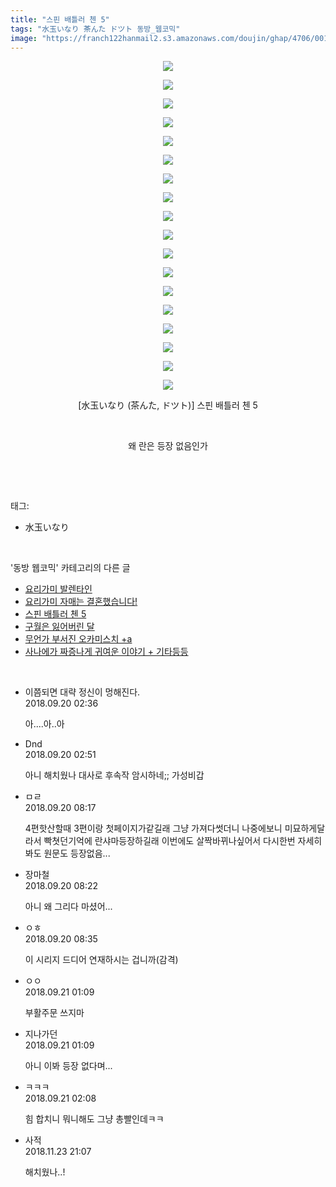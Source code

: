 ```yaml
---
title: "스핀 배틀러 첸 5"
tags: "水玉いなり 茶んた ドツト 동방_웹코믹"
image: "https://franch122hanmail2.s3.amazonaws.com/doujin/ghap/4706/001.png"
---
```

<div class="article">
<p style="text-align: center; clear: none; float: none;"><img src="{{ site.imgserver6 }}/ghap/4706/001.png"/></p>
<p style="text-align: center; clear: none; float: none;"><img src="{{ site.imgserver6 }}/ghap/4706/002.png"/></p>
<p style="text-align: center; clear: none; float: none;"><img src="{{ site.imgserver6 }}/ghap/4706/003.png"/></p>
<p style="text-align: center; clear: none; float: none;"><img src="{{ site.imgserver6 }}/ghap/4706/004.png"/></p>
<p style="text-align: center; clear: none; float: none;"><img src="{{ site.imgserver6 }}/ghap/4706/005.png"/></p>
<p style="text-align: center; clear: none; float: none;"><img src="{{ site.imgserver6 }}/ghap/4706/006.png"/></p>
<p style="text-align: center; clear: none; float: none;"><img src="{{ site.imgserver6 }}/ghap/4706/007.png"/></p>
<p style="text-align: center; clear: none; float: none;"><img src="{{ site.imgserver6 }}/ghap/4706/008.png"/></p>
<p style="text-align: center; clear: none; float: none;"><img src="{{ site.imgserver6 }}/ghap/4706/009.png"/></p>
<p style="text-align: center; clear: none; float: none;"><img src="{{ site.imgserver6 }}/ghap/4706/010.png"/></p>
<p style="text-align: center; clear: none; float: none;"><img src="{{ site.imgserver6 }}/ghap/4706/011.png"/></p>
<p style="text-align: center; clear: none; float: none;"><img src="{{ site.imgserver6 }}/ghap/4706/012.png"/></p>
<p style="text-align: center; clear: none; float: none;"><img src="{{ site.imgserver6 }}/ghap/4706/013.png"/></p>
<p style="text-align: center; clear: none; float: none;"><img src="{{ site.imgserver6 }}/ghap/4706/014.png"/></p>
<p style="text-align: center; clear: none; float: none;"><img src="{{ site.imgserver6 }}/ghap/4706/015.png"/></p>
<p style="text-align: center; clear: none; float: none;"><img src="{{ site.imgserver6 }}/ghap/4706/016.png"/></p>
<p style="text-align: center; clear: none; float: none;"><img src="{{ site.imgserver6 }}/ghap/4706/017.png"/></p>
<p style="text-align: center; clear: none; float: none;"><img src="{{ site.imgserver6 }}/ghap/4706/018.png"/></p>
<p style="text-align: center; clear: none; float: none;">[水玉いなり (茶んた, ドツト)] 스핀 배틀러 첸 5</p>
<p style="text-align: center; clear: none; float: none;"><br/></p>
<p style="text-align: center; clear: none; float: none;">왜 란은 등장 없음인가</p>
<p><br/></p>
</div><br/>
<div class="tagTrail">
<p>태그: </p>
<ul>
<li>水玉いなり</li>
</ul>
</div><br/>
<div class="another">
<p>'동방 웹코믹' 카테고리의 다른 글</p>
<ul>
<li><a href="/ghap_4710">요리가미 발렌타인</a></li>
<li><a href="/ghap_4709">요리가미 자매는 결혼했습니다!</a></li>
<li><a href="/ghap_4706">스핀 배틀러 첸 5</a></li>
<li><a href="/ghap_4703">구월은 잃어버린 달</a></li>
<li><a href="/ghap_4695">무언가 부서진 오카미스치 +a</a></li>
<li><a href="/ghap_4693">사나에가 짜증나게 귀여운 이야기 + 기타등등</a></li>
</ul>
</div><br/>
<div class="cb_module cb_fluid">
<div class="cb_wrt cb_profile">
<div class="comment">
<ul>
<li class="cb_thumb_off" id="comment15336183">
<div class="cb_comment_area">
<div class="cb_info_area">
<div class="cb_section">
<span class="cb_nick_name">이쯤되면 대략 정신이 멍해진다.</span>
</div>
<div class="cb_section">
<span class="cb_date">2018.09.20 02:36 </span>
</div>
</div>
<div class="cb_dsc_comment">
<p class="cb_dsc">
											아....아..아
										</p>
</div>
</div></li>
<li class="cb_thumb_off" id="comment15336188">
<div class="cb_comment_area">
<div class="cb_info_area">
<div class="cb_section">
<span class="cb_nick_name">Dnd</span>
</div>
<div class="cb_section">
<span class="cb_date">2018.09.20 02:51 </span>
</div>
</div>
<div class="cb_dsc_comment">
<p class="cb_dsc">
											아니 해치웠나 대사로 후속작 암시하네;; 가성비갑
										</p>
</div>
</div></li>
<li class="cb_thumb_off" id="comment15336378">
<div class="cb_comment_area">
<div class="cb_info_area">
<div class="cb_section">
<span class="cb_nick_name">ㅁㄹ</span>
</div>
<div class="cb_section">
<span class="cb_date">2018.09.20 08:17 </span>
</div>
</div>
<div class="cb_dsc_comment">
<p class="cb_dsc">
											4편핫산할때 3편이랑 첫페이지가같길래 그냥 가져다썻더니 나중에보니 미묘하게달라서 빡쳣던기억에 란샤마등장하길래 이번에도 살짝바뀌나싶어서 다시한번 자세히봐도 원문도 등장없음...
										</p>
</div>
</div></li>
<li class="cb_thumb_off" id="comment15336384">
<div class="cb_comment_area">
<div class="cb_info_area">
<div class="cb_section">
<span class="cb_nick_name">장마철</span>
</div>
<div class="cb_section">
<span class="cb_date">2018.09.20 08:22 </span>
</div>
</div>
<div class="cb_dsc_comment">
<p class="cb_dsc">
											아니 왜 그리다 마셨어...
										</p>
</div>
</div></li>
<li class="cb_thumb_off" id="comment15336406">
<div class="cb_comment_area">
<div class="cb_info_area">
<div class="cb_section">
<span class="cb_nick_name">ㅇㅎ</span>
</div>
<div class="cb_section">
<span class="cb_date">2018.09.20 08:35 </span>
</div>
</div>
<div class="cb_dsc_comment">
<p class="cb_dsc">
											이 시리지 드디어 연재하시는 겁니까(감격)
										</p>
</div>
</div></li>
<li class="cb_thumb_off" id="comment15337191">
<div class="cb_comment_area">
<div class="cb_info_area">
<div class="cb_section">
<span class="cb_nick_name">ㅇㅇ</span>
</div>
<div class="cb_section">
<span class="cb_date">2018.09.21 01:09 </span>
</div>
</div>
<div class="cb_dsc_comment">
<p class="cb_dsc">
											부활주문 쓰지마
										</p>
</div>
</div></li>
<li class="cb_thumb_off" id="comment15337192">
<div class="cb_comment_area">
<div class="cb_info_area">
<div class="cb_section">
<span class="cb_nick_name">지나가던</span>
</div>
<div class="cb_section">
<span class="cb_date">2018.09.21 01:09 </span>
</div>
</div>
<div class="cb_dsc_comment">
<p class="cb_dsc">
											아니 이봐 등장 없다며...
										</p>
</div>
</div></li>
<li class="cb_thumb_off" id="comment15337207">
<div class="cb_comment_area">
<div class="cb_info_area">
<div class="cb_section">
<span class="cb_nick_name">ㅋㅋㅋ</span>
</div>
<div class="cb_section">
<span class="cb_date">2018.09.21 02:08 </span>
</div>
</div>
<div class="cb_dsc_comment">
<p class="cb_dsc">
											힘 합치니 뭐니해도 그냥 총빨인데ㅋㅋ
										</p>
</div>
</div></li>
<li class="cb_thumb_off" id="comment15377559">
<div class="cb_comment_area">
<div class="cb_info_area">
<div class="cb_section">
<span class="cb_nick_name">사적</span>
</div>
<div class="cb_section">
<span class="cb_date">2018.11.23 21:07 </span>
</div>
</div>
<div class="cb_dsc_comment">
<p class="cb_dsc">
											해치웠나..!
										</p>
</div>
</div></li>
</ul>
</div>
</div><!-- commentList close -->
</div><br/>
